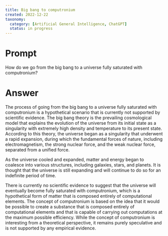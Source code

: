 ```yaml
---
title: Big bang to computronium
created: 2022-12-22
taxonomy:
  category: [Artificial General Intelligence, ChatGPT]
  status: in progress
---
```


# Prompt

How do we go from the big bang to a universe fully saturated with computronium?

# Answer

The process of going from the big bang to a universe fully saturated with computronium is a hypothetical scenario that is currently not supported by scientific evidence. The big bang theory is the prevailing cosmological model that explains the evolution of the universe from its initial state as a singularity with extremely high density and temperature to its present state. According to this theory, the universe began as a singularity that underwent a rapid expansion, during which the fundamental forces of nature, including electromagnetism, the strong nuclear force, and the weak nuclear force, separated from a unified force.

As the universe cooled and expanded, matter and energy began to coalesce into various structures, including galaxies, stars, and planets. It is thought that the universe is still expanding and will continue to do so for an indefinite period of time.

There is currently no scientific evidence to suggest that the universe will eventually become fully saturated with computronium, which is a hypothetical form of matter that is composed entirely of computational elements. The concept of computronium is based on the idea that it would be possible to create a substance that is composed entirely of computational elements and that is capable of carrying out computations at the maximum possible efficiency. While the concept of computronium is interesting from a theoretical perspective, it remains purely speculative and is not supported by any empirical evidence.

